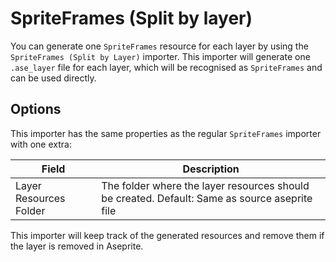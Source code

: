 <!--
headings-nav-max-level: 1
-->
# SpriteFrames (Split by layer)

You can generate one `SpriteFrames` resource for each layer by using the `SpriteFrames (Split by Layer)` importer. This importer will generate one `.ase_layer` file for each layer, which will be recognised as `SpriteFrames` and can be used directly. 

## Options

This importer has the same properties as the regular `SpriteFrames` importer with one extra:

| Field                   | Description |
| ----------------------- | ----------- |
| Layer Resources Folder | The folder where the layer resources should be created. Default: Same as source aseprite file|

This importer will keep track of the generated resources and remove them if the layer is removed in Aseprite.
